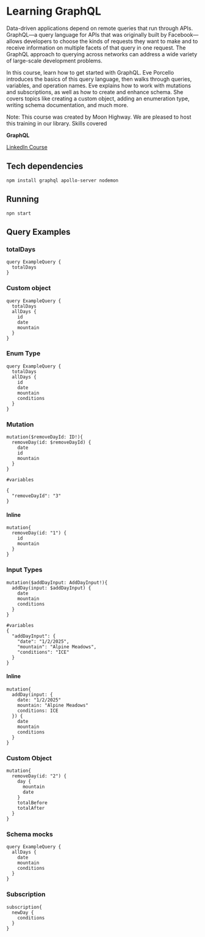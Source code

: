 
# Learning GraphQL

Data-driven applications depend on remote queries that run through APIs. GraphQL—a query language for APIs that was originally built by Facebook—allows developers to choose the kinds of requests they want to make and to receive information on multiple facets of that query in one request. The GraphQL approach to querying across networks can address a wide variety of large-scale development problems.

In this course, learn how to get started with GraphQL. Eve Porcello introduces the basics of this query language, then walks through queries, variables, and operation names. Eve explains how to work with mutations and subscriptions, as well as how to create and enhance schema. She covers topics like creating a custom object, adding an enumeration type, writing schema documentation, and much more.

Note: This course was created by Moon Highway. We are pleased to host this training in our library.
Skills covered

**GraphQL**

[LinkedIn Course](%5Bhttps://www.linkedin.com/learning/learning-graphql-11292553/sending-input-types-to-mutations%5D)

## Tech dependencies
```
npm install graphql apollo-server nodemon
```
## Running
```
npn start
```

## Query Examples

### totalDays
```
query ExampleQuery {
  totalDays
}
```

### Custom object
```
query ExampleQuery {
  totalDays
  allDays {
    id
    date
    mountain
  }
}

``` 

### Enum Type
```
query ExampleQuery {
  totalDays
  allDays {
    id
    date
    mountain
    conditions
  }
}

```

### Mutation
```
mutation($removeDayId: ID!){
  removeDay(id: $removeDayId) {
    date
    id
    mountain
  }
}

#variables

{
  "removeDayId": "3"
}
```
#### Inline
```
mutation{
  removeDay(id: "1") {
    id
    mountain
  }
}

```
### Input Types
```
mutation($addDayInput: AddDayInput!){
  addDay(input: $addDayInput) {
    date
    mountain
    conditions
  }
}

#variables
{
  "addDayInput": {
    "date": "1/2/2025",
    "mountain": "Alpine Meadows",
    "conditions": "ICE"
  }
}

```

#### Inline
```
mutation{
  addDay(input: {
    date: "1/2/2025"
    mountain: "Alpine Meadows"
    conditions: ICE
  }) {
    date
    mountain
    conditions
  }
}

```

### Custom Object
```
mutation{
  removeDay(id: "2") {
    day {
      mountain
      date
    }
    totalBefore
    totalAfter
  }
}

```

###  Schema mocks
```
query ExampleQuery {
  allDays {
    date
    mountain
    conditions
  }
}
```

### Subscription
```
subscription{
  newDay {
    conditions
  }
}
```